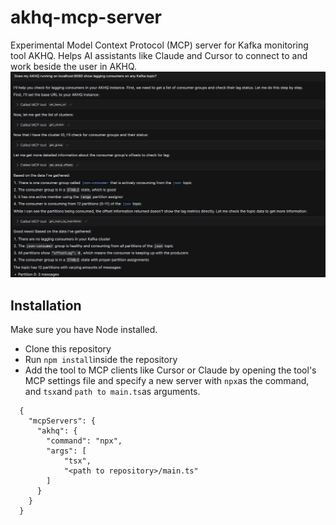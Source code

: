 # akhq-mcp-server
Experimental Model Context Protocol (MCP) server for Kafka monitoring tool AKHQ. Helps AI assistants like Claude and Cursor to connect to and work beside the user in AKHQ.
<img src="screenshot.png" alt="Screenshot of MCP server in use in Cursor" width="800"/>
## Installation
Make sure you have Node installed.
- Clone this repository
- Run ```npm install```inside the repository
- Add the tool to MCP clients like Cursor or Claude by opening the tool's MCP settings file and specify a new server with ```npx```as the command, and ```tsx```and ```path to main.ts```as arguments.
```
  {
    "mcpServers": {
      "akhq": {
        "command": "npx",
        "args": [
            "tsx",
            "<path to repository>/main.ts"
        ]
      }
    }
  }
```
